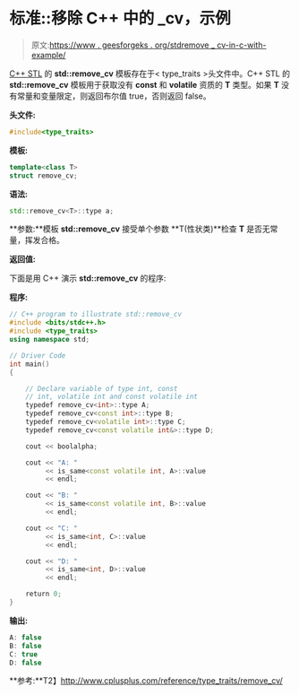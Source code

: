 # 标准::移除 C++ 中的 _cv，示例

> 原文:[https://www . geesforgeks . org/stdremove _ cv-in-c-with-example/](https://www.geeksforgeeks.org/stdremove_cv-in-c-with-example/)

[C++ STL](https://www.geeksforgeeks.org/the-c-standard-template-library-stl/) 的 **std::remove_cv** 模板存在于< type_traits >头文件中。C++ STL 的 **std::remove_cv** 模板用于获取没有 **const** 和 **volatile** 资质的 **T** 类型。如果 **T** 没有常量和变量限定，则返回布尔值 true，否则返回 false。

**头文件:**

```cpp
#include<type_traits>

```

**模板:**

```cpp
template<class T>
struct remove_cv;

```

**语法:**

```cpp
std::remove_cv<T>::type a;

```

**参数:**模板 **std::remove_cv** 接受单个参数 **T(性状类)**检查 **T** 是否无常量，挥发合格。

**返回值:**

下面是用 C++ 演示 **std::remove_cv** 的程序:

**程序:**

```cpp
// C++ program to illustrate std::remove_cv
#include <bits/stdc++.h>
#include <type_traits>
using namespace std;

// Driver Code
int main()
{

    // Declare variable of type int, const
    // int, volatile int and const volatile int
    typedef remove_cv<int>::type A;
    typedef remove_cv<const int>::type B;
    typedef remove_cv<volatile int>::type C;
    typedef remove_cv<const volatile int&>::type D;

    cout << boolalpha;

    cout << "A: "
         << is_same<const volatile int, A>::value
         << endl;

    cout << "B: "
         << is_same<const volatile int, B>::value
         << endl;

    cout << "C: "
         << is_same<int, C>::value
         << endl;

    cout << "D: "
         << is_same<int, D>::value
         << endl;

    return 0;
}
```

**输出:**

```cpp
A: false
B: false
C: true
D: false

```

**参考:**T2】http://www.cplusplus.com/reference/type_traits/remove_cv/